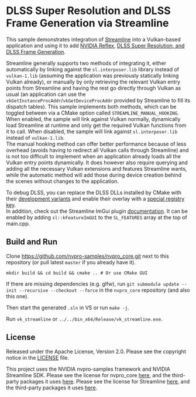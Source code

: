 # DLSS Super Resolution and DLSS Frame Generation via Streamline

This sample demonstrates integration of [Streamline](https://developer.nvidia.com/rtx/streamline) into a Vulkan-based application and using it to add [NVIDIA Reflex](https://developer.nvidia.com/performance-rendering-tools/reflex), [DLSS Super Resolution, and DLSS Frame Generation](https://developer.nvidia.com/rtx/dlss/get-started).

Streamline generally supports two methods of integrating it, either automatically by linking against the `sl.interposer.lib` library instead of `vulkan-1.lib` (assuming the application was previously statically linking Vulkan already), or manually by only retrieving the relevant Vulkan entry points from Streamline and having the rest go directly through Vulkan as usual (an application can use the `vkGetInstanceProcAddr`/`vkGetDeviceProcAddr` provided by Streamline to fill its dispatch tables). This sample implements both methods, which can be toggled between via a CMake option called `STREAMLINE_MANUAL_HOOKING`.\
When enabled, the sample will link against Vulkan normally, dynamically load Streamline at runtime and only get the required Vulkan functions from it to call. When disabled, the sample will link against `sl.interposer.lib` instead of `vulkan-1.lib`.\
The manual hooking method can offer better performance because of less overhead (avoids having to redirect all Vulkan calls through Streamline) and is not too difficult to implement when an application already loads all the Vulkan entry points dynamically. It does however also require querying and adding all the necessary Vulkan extensions and features Streamline wants, while the automatic method will add those during device creation behind the scenes without changes to the application.

To debug DLSS, you can replace the DLSS DLLs installed by CMake with their [development variants](https://github.com/NVIDIAGameWorks/Streamline/tree/main/bin/x64/development) and enable their overlay with a [special registry key](https://github.com/NVIDIAGameWorks/Streamline/blob/main/scripts/ngx_driver_onscreenindicator.reg).\
In addition, check out the Streamline ImGui plugin [documentation](https://github.com/NVIDIAGameWorks/Streamline/tree/main/docs). It can be enabled by adding `sl::kFeatureImGUI` to the `SL_FEATURES` array at the top of main.cpp.

## Build and Run

Clone https://github.com/nvpro-samples/nvpro_core.git next to this repository (or pull latest `master` if you already have it).

`mkdir build && cd build && cmake .. # Or use CMake GUI`

If there are missing dependencies (e.g. glfw), run `git submodule update --init --recursive --checkout --force` in the `nvpro_core` repository (and also this one).

Then start the generated `.sln` in VS or run `make -j`.

Run `vk_streamline` or `../../bin_x64/Release/vk_streamline.exe`.

## License

Released under the Apache License, Version 2.0. Please see the copyright notice in the [LICENSE](LICENSE) file.

This project uses the NVIDIA nvpro-samples framework and NVIDIA Streamline SDK. Please see the license for nvpro_core [here](https://github.com/nvpro-samples/nvpro_core/blob/master/LICENSE), and the third-party packages it uses [here](https://github.com/nvpro-samples/nvpro_core/tree/master/PACKAGE-LICENSES). Please see the license for Streamline [here](https://github.com/NVIDIAGameWorks/Streamline/blob/main/license.txt), and the third-party packages it uses [here](https://github.com/NVIDIAGameWorks/Streamline/blob/main/3rd-party-licenses.md).
